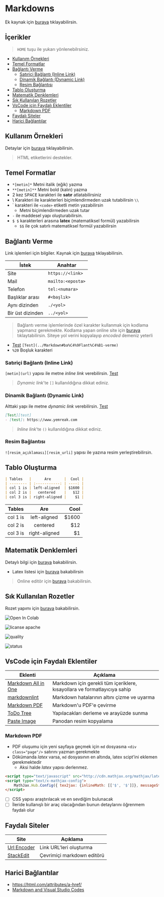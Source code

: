 # Markdowns <!-- omit in toc -->

Ek kaynak için [buraya](https://github.com/adam-p/markdown-here/wiki/Markdown-Cheatsheet) tıklayabilirsin.

## İçerikler <!-- omit in toc -->

> `HOME` tuşu ile yukarı yönlenebilrsiniz.

- [Kullanım Örnekleri](#kullan%C4%B1m-%C3%B6rnekleri)
- [Temel Formatlar](#temel-formatlar)
- [Bağlantı Verme](#ba%C4%9Flant%C4%B1-verme)
  - [Satıriçi Bağlantı (Inline Link)](#sat%C4%B1ri%C3%A7i-ba%C4%9Flant%C4%B1-inline-link)
  - [Dinamik Bağlantı (Dynamic Link)](#dinamik-ba%C4%9Flant%C4%B1-dynamic-link)
  - [Resim Bağlantısı](#resim-ba%C4%9Flant%C4%B1s%C4%B1)
- [Tablo Oluşturma](#tablo-olu%C5%9Fturma)
- [Matematik Denklemleri](#matematik-denklemleri)
- [Sık Kullanılan Rozetler](#s%C4%B1k-kullan%C4%B1lan-rozetler)
- [VsCode için Faydalı Eklentiler](#vscode-i%C3%A7in-faydal%C4%B1-eklentiler)
  - [Markdown PDF](#markdown-pdf)
- [Faydalı Siteler](#faydal%C4%B1-siteler)
- [Harici Bağlantılar](#harici-ba%C4%9Flant%C4%B1lar)

## Kullanım Örnekleri

Detaylar için [buraya](https://guides.github.com/features/mastering-markdown/) tıklayabilirsin.

> HTML etiketlerini destekler.

## Temel Formatlar

- `*[metin]*` Metni italik (eğik) yazma
- `**[metin]**` Metni bold (kalın) yazma
- 2 kez <kbd>SPACE</kbd> karakteri ile **satır** atlatabilirsiniz
- \\ Karakteri ile karakterleri biçimlendirmeden uzak tutabilirsin `\\`
- \` karakteri ile `<code>` etiketli metin yazabilirsin
  - Metni biçimlendirmeden uzak tutar
- `-` ile maddesel yapı oluşturabilirsin.
- `$ $` karakterleri arasına **latex** (matematiksel formül) yazabilirsin
  - `$$` ile çok satırlı matematiksel formül yazabilirsin

## Bağlantı Verme

Link işlemleri için bilgiler. Kaynak için [buraya](https://css-tricks.com/snippets/html/mailto-links/) tıklayabilirsin.

| İstek            | Anahtar           |
| ---------------- | ----------------- |
| Site             | `https://<link>`  |
| Mail             | `mailto:<eposta>` |
| Telefon          | `tel:<numara>`    |
| Başlıklar arası  | `#<başlık>`       |
| Aynı dizinden    | `./<yol>`         |
| Bir üst dizinden | `../<yol>`        |

> Bağlantı verme işlemlerinde özel karakter kullanmak için kodlama yapmanız gerekmekte. Kodlama yapan online site için [buraya](https://www.urlencoder.org/) tıklaytabilirsin. Siteye yol verini kopyalayıp *encoded* demeniz yeterli

- [Test](../Markdown#ba%C4%9Flant%C4%B1-verme) `[Test](../Markdown#ba%C4%9Flant%C4%B1-verme)`
- `%20` Boşluk karakteri

### Satıriçi Bağlantı (Inline Link)

`[metin](url)` yapısı ile metne *inline link* verebilirsin. [Test](https://yemreak.com)

> *Dynamic link*'te `[]` kullanıldığına dikkat ediniz.

### Dinamik Bağlantı (Dynamic Link)

Alttaki yapı ile metne *dynamic link* verebilirsin. [Test][test]

```md
[Test][test]
- [test]: https://www.yemreak.com
```

[test]: https://www.yemreak.com

> *Inline link*'te `()` kullanıldığına dikkat ediniz.

### Resim Bağlantısı

`![resim_açıklaması][resim_urli]` yapısı ile yazına resim yerleştirebilirsin.

## Tablo Oluşturma

```markdown
| Tables   |      Are      |  Cool |
| -------- | :-----------: | ----: |
| col 1 is | left-aligned  | $1600 |
| col 2 is |   centered    |   $12 |
| col 3 is | right-aligned |    $1 |
```

| Tables   |      Are      |  Cool |
| -------- | :-----------: | ----: |
| col 1 is | left-aligned  | $1600 |
| col 2 is |   centered    |   $12 |
| col 3 is | right-aligned |    $1 |

## Matematik Denklemleri

Detaylı bilgi için [buraya](https://csrgxtu.github.io/2015/03/20/Writing-Mathematic-Fomulars-in-Markdown/) bakabilirsin.

- Latex listesi için [buraya](https://oeis.org/wiki/List_of_LaTeX_mathematical_symbols) bakabilirsin

> Online editör için [buraya](https://www.codecogs.com/latex/eqneditor.php) bakabilirsin.

## Sık Kullanılan Rozetler

Rozet yapımı için [buraya](https://shields.io/) bakabilirsin.

![Open In Colab](https://colab.research.google.com/assets/colab-badge.svg)

![licanse apache](https://img.shields.io/hexpm/l/plug.svg?style=plastic)

![quality](https://img.shields.io/ansible/quality/432.svg)

![status](https://img.shields.io/nodeping/status/jkiwn052-ntpp-4lbb-8d45-ihew6d9ucoei.svg)

## VsCode için Faydalı Eklentiler

| Eklenti                                                                                               | Açıklama                                                                  |
| ----------------------------------------------------------------------------------------------------- | ------------------------------------------------------------------------- |
| [Markdown All in One](https://marketplace.visualstudio.com/items?itemName=yzhang.markdown-all-in-one) | Markdown için gerekli tüm içeriklere, kısayollara ve formatlayıcıya sahip |
| [markdownlint](https://marketplace.visualstudio.com/items?itemName=DavidAnson.vscode-markdownlint)    | Markdown hatalarının altını çizme ve uyarma                               |
| [Markdown PDF](https://marketplace.visualstudio.com/items?itemName=yzane.markdown-pdf)                | Markdown'u PDF'e çevirme                                                  |
| [ToDo Tree](https://marketplace.visualstudio.com/items?itemName=Gruntfuggly.todo-tree)                | Yapılacakları derleme ve arayüzde sunma                                   |
| [Paste Image](https://marketplace.visualstudio.com/items?itemName=mushan.vscode-paste-image)          | Panodan resim kopyalama                                                   |

### Markdown PDF

- PDF oluşumu için yeni sayfaya geçmek için `md` dosyasına `<div class="page"/>` satırını yazman gerekmekte
- Dökümanda *latex* varsa, `md` dosyasının en altında, latex scipt'ini eklemen gerekmektedir
  - Aksi halde *latex* yapısı derlenmez.

```html
<script type="text/javascript" src="http://cdn.mathjax.org/mathjax/latest/MathJax.js?config=TeX-AMS-MML_HTMLorMML"></script>
<script type="text/x-mathjax-config">
    MathJax.Hub.Config({ tex2jax: {inlineMath: [['$', '$']]}, messageStyle: "none" });
</script>
```

- [ ] CSS yapısı araştırılacak ve en sevdiğim bulunacak
- [ ] İleride kullanışlı bir araç olacağından bunun detaylarını öğrenmem faydalı olur

## Faydalı Siteler

| Site                                       | Açıklama                   |
| ------------------------------------------ | -------------------------- |
| [Url Encoder](https://www.urlencoder.org/) | Link URL'leri oluşturma    |
| [StackEdit](https://stackedit.io)          | Çevrimiçi markdown editörü |

## Harici Bağlantılar

- <https://html.com/attributes/a-href/>
- [Markdown and Visual Studio Codes](https://code.visualstudio.com/docs/languages/markdown)